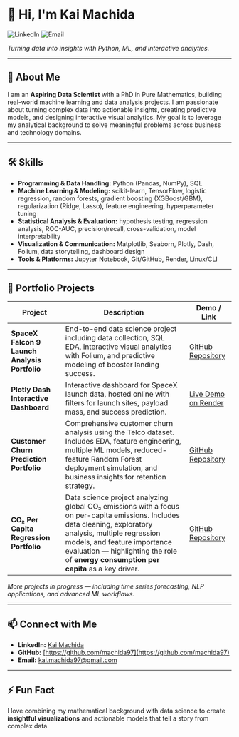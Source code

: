 # 👋 Hi, I'm Kai Machida

![LinkedIn](https://img.shields.io/badge/LinkedIn-Kai_Machida-blue?style=flat&logo=linkedin)
![Email](https://img.shields.io/badge/Email-kai.machida97%40gmail.com-red?style=flat&logo=gmail)

*Turning data into insights with Python, ML, and interactive analytics.*

---

## 🚀 About Me

I am an **Aspiring Data Scientist** with a PhD in Pure Mathematics, building real-world machine learning and data analysis projects. I am passionate about turning complex data into actionable insights, creating predictive models, and designing interactive visual analytics. My goal is to leverage my analytical background to solve meaningful problems across business and technology domains.

---

## 🛠️ Skills

- **Programming & Data Handling:** Python (Pandas, NumPy), SQL  
- **Machine Learning & Modeling:** scikit-learn, TensorFlow, logistic regression, random forests, gradient boosting (XGBoost/GBM), regularization (Ridge, Lasso), feature engineering, hyperparameter tuning  
- **Statistical Analysis & Evaluation:** hypothesis testing, regression analysis, ROC-AUC, precision/recall, cross-validation, model interpretability  
- **Visualization & Communication:** Matplotlib, Seaborn, Plotly, Dash, Folium, data storytelling, dashboard design  
- **Tools & Platforms:** Jupyter Notebook, Git/GitHub, Render, Linux/CLI  

---

## 📂 Portfolio Projects

| Project | Description | Demo / Link |
|---------|-------------|-------------|
| **SpaceX Falcon 9 Launch Analysis Portfolio** | End-to-end data science project including data collection, SQL EDA, interactive visual analytics with Folium, and predictive modeling of booster landing success. | [GitHub Repository](https://github.com/machida97/SpaceX_Falcon9_Portfolio) |
| **Plotly Dash Interactive Dashboard** | Interactive dashboard for SpaceX launch data, hosted online with filters for launch sites, payload mass, and success prediction. | [Live Demo on Render](https://spacex-launch-dashboard.onrender.com/) |
| **Customer Churn Prediction Portfolio** | Comprehensive customer churn analysis using the Telco dataset. Includes EDA, feature engineering, multiple ML models, reduced-feature Random Forest deployment simulation, and business insights for retention strategy. | [GitHub Repository](https://github.com/machida97/Customer_Churn_Portfolio) |
| **CO₂ Per Capita Regression Portfolio** | Data science project analyzing global CO₂ emissions with a focus on per-capita emissions. Includes data cleaning, exploratory analysis, multiple regression models, and feature importance evaluation — highlighting the role of **energy consumption per capita** as a key driver. | [GitHub Repository](https://github.com/machida97/CO2_Per_Capita_Portfolio) |

*More projects in progress — including time series forecasting, NLP applications, and advanced ML workflows.*


---

## 📫 Connect with Me

- **LinkedIn:** [Kai Machida](https://www.linkedin.com/in/kai-machida-90158b10b)  
- **GitHub:** [https://github.com/machida97](https://github.com/machida97)  
- **Email:** kai.machida97@gmail.com  

---

## ⚡ Fun Fact

I love combining my mathematical background with data science to create **insightful visualizations** and actionable models that tell a story from complex data.  

